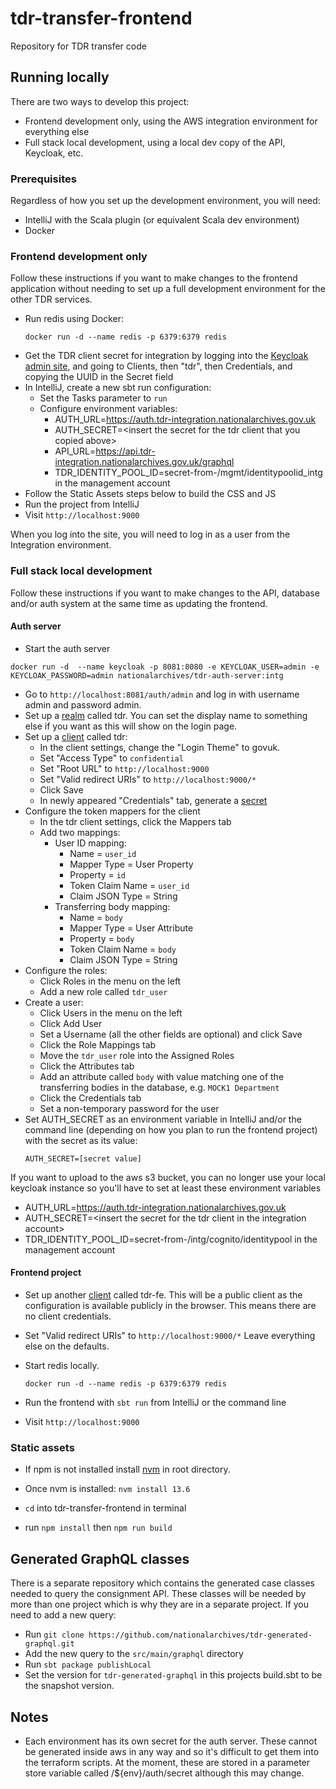# tdr-transfer-frontend
Repository for TDR transfer code

## Running locally

There are two ways to develop this project:

- Frontend development only, using the AWS integration environment for everything else
- Full stack local development, using a local dev copy of the API, Keycloak, etc.

### Prerequisites

Regardless of how you set up the development environment, you will need:

- IntelliJ with the Scala plugin (or equivalent Scala dev environment)
- Docker

### Frontend development only

Follow these instructions if you want to make changes to the frontend application without needing to set up a full
development environment for the other TDR services.

- Run redis using Docker:
  ```
  docker run -d --name redis -p 6379:6379 redis
  ```
- Get the TDR client secret for integration by logging into the [Keycloak admin site][auth-admin], and going to Clients,
  then "tdr", then Credentials, and copying the UUID in the Secret field
- In IntelliJ, create a new sbt run configuration:
  - Set the Tasks parameter to `run`
  - Configure environment variables:
    - AUTH_URL=https://auth.tdr-integration.nationalarchives.gov.uk
    - AUTH_SECRET=\<insert the secret for the tdr client that you copied above\>
    - API_URL=https://api.tdr-integration.nationalarchives.gov.uk/graphql
    - TDR_IDENTITY_POOL_ID=secret-from-/mgmt/identitypoolid_intg in the management account
- Follow the Static Assets steps below to build the CSS and JS
- Run the project from IntelliJ
- Visit `http://localhost:9000`

When you log into the site, you will need to log in as a user from the Integration environment.

[auth-admin]: https://auth.tdr-integration.nationalarchives.gov.uk/auth/admin

### Full stack local development

Follow these instructions if you want to make changes to the API, database and/or auth system at the same time as
updating the frontend.

#### Auth server

-  Start the auth server
  ```
  docker run -d  --name keycloak -p 8081:8080 -e KEYCLOAK_USER=admin -e KEYCLOAK_PASSWORD=admin nationalarchives/tdr-auth-server:intg
  ```
- Go to `http://localhost:8081/auth/admin` and log in with username admin and password admin.
- Set up a [realm](https://www.keycloak.org/docs/latest/getting_started/index.html#creating-a-realm-and-user) called tdr. You can set the display name to something else if you want as this will show on the login page.
- Set up a [client](https://www.keycloak.org/docs/latest/server_admin/#oidc-clients) called tdr:
  - In the client settings, change the "Login Theme" to govuk.
  - Set "Access Type" to `confidential`
  - Set "Root URL" to `http://localhost:9000`
  - Set "Valid redirect URIs" to `http://localhost:9000/*`
  - Click Save
  - In newly appeared "Credentials" tab, generate a [secret](https://www.keycloak.org/docs/latest/server_admin/#_client-credentials)
- Configure the token mappers for the client
  - In the tdr client settings, click the Mappers tab
  - Add two mappings:
    - User ID mapping:
      - Name = `user_id`
      - Mapper Type = User Property
      - Property = `id`
      - Token Claim Name = `user_id`
      - Claim JSON Type = String
    - Transferring body mapping:
      - Name = `body`
      - Mapper Type = User Attribute
      - Property = `body`
      - Token Claim Name = `body`
      - Claim JSON Type = String 
- Configure the roles:
  - Click Roles in the menu on the left
  - Add a new role called `tdr_user`
- Create a user:
  - Click Users in the menu on the left
  - Click Add User
  - Set a Username (all the other fields are optional) and click Save
  - Click the Role Mappings tab
  - Move the `tdr_user` role into the Assigned Roles
  - Click the Attributes tab
  - Add an attribute called `body` with value matching one of the transferring bodies in the database, e.g.
    `MOCK1 Department`
  - Click the Credentials tab
  - Set a non-temporary password for the user
- Set AUTH_SECRET as an environment variable in IntelliJ and/or the command line (depending on how you plan to run the
  frontend project) with the secret as its value:
  ```
  AUTH_SECRET=[secret value]
  ```
  
If you want to upload to the aws s3 bucket, you can no longer use your local keycloak instance so you'll have to set at least these environment variables
- AUTH_URL=https://auth.tdr-integration.nationalarchives.gov.uk
- AUTH_SECRET=\<insert the secret for the tdr client in the integration account\>
- TDR_IDENTITY_POOL_ID=secret-from-/intg/cognito/identitypool in the management account 

#### Frontend project

* Set up another [client](https://www.keycloak.org/docs/latest/server_admin/#oidc-clients) called tdr-fe. This will be a public client as the configuration is available publicly in the browser. This means there are no client credentials.

* Set "Valid redirect URIs" to `http://localhost:9000/*` Leave everything else on the defaults.

* Start redis locally.

    `docker run -d --name redis -p 6379:6379 redis`
* Run the frontend with `sbt run` from IntelliJ or the command line
* Visit `http://localhost:9000`

### Static assets

* If npm is not installed install [nvm](https://github.com/nvm-sh/nvm) in root directory.

* Once nvm is installed:
    `nvm install 13.6`

* `cd` into tdr-transfer-frontend in terminal

* run  `npm install` then `npm run build`

## Generated GraphQL classes

There is a separate repository which contains the generated case classes needed to query the consignment API. 
These classes will be needed by more than one project which is why they are in a separate project.
If you need to add a new query:

* Run `git clone https://github.com/nationalarchives/tdr-generated-graphql.git`
* Add the new query to the `src/main/graphql` directory
* Run `sbt package publishLocal`
* Set the version for `tdr-generated-graphql` in this projects build.sbt to be the snapshot version.

## Notes
* Each environment has its own secret for the auth server. These cannot be generated inside aws in any way and so it's difficult to get them into the terraform scripts. At the moment, these are stored in a parameter store variable called /${env}/auth/secret although this may change.
